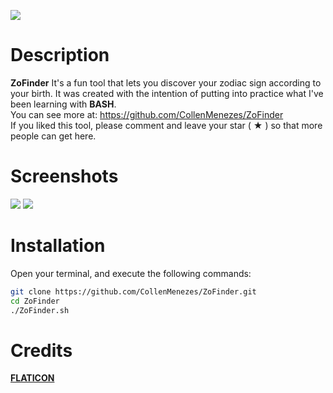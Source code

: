 ![](https://files.catbox.moe/jiaqqc.png)

# Description
**ZoFinder** It's a fun tool that lets you discover your zodiac sign according to your birth. It was created with the intention of putting into practice what I've been learning with **BASH**.<br>
You can see more at: <a href="url"> https://github.com/CollenMenezes/ZoFinder </a> <br>
If you liked this tool, please comment and leave your star ( ★ ) so that more people can get here.

# Screenshots

![](https://files.catbox.moe/648a0x.png)
![](https://files.catbox.moe/vrpmma.png)

# Installation

Open your terminal, and execute the following commands: <br>

```bash
git clone https://github.com/CollenMenezes/ZoFinder.git
cd ZoFinder
./ZoFinder.sh
```

# Credits

<a href="https://www.flaticon.com/premium-icon/zodiac_3268700"> **FLATICON** </a>
